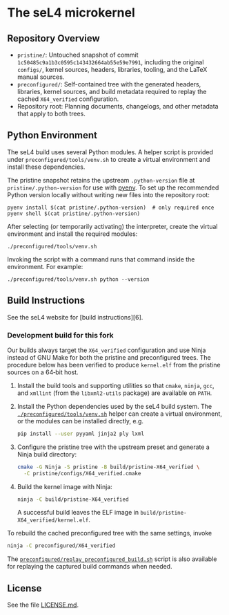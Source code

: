 <!--
     Copyright 2014, General Dynamics C4 Systems

     SPDX-License-Identifier: GPL-2.0-only
-->

The seL4 microkernel
====================

Repository Overview
-------------------

- `pristine/`: Untouched snapshot of commit `1c50485c9a1b3c0595c143432664ab55e59e7991`, including the
  original `configs/`, kernel sources, headers, libraries, tooling, and the LaTeX manual sources.
- `preconfigured/`: Self-contained tree with the generated headers, libraries, kernel sources, and
  build metadata required to replay the cached `X64_verified` configuration.
- Repository root: Planning documents, changelogs, and other metadata that apply to both trees.

Python Environment
------------------

The seL4 build uses several Python modules. A helper script is provided under
`preconfigured/tools/venv.sh` to create a virtual environment and install
these dependencies.

The pristine snapshot retains the upstream `.python-version` file at
`pristine/.python-version` for use with
[pyenv](https://github.com/pyenv/pyenv).  To set up the recommended Python
version locally without writing new files into the repository root:

```
pyenv install $(cat pristine/.python-version)  # only required once
pyenv shell $(cat pristine/.python-version)
```

After selecting (or temporarily activating) the interpreter, create the
virtual environment and install
the required modules:

```
./preconfigured/tools/venv.sh
```

Invoking the script with a command runs that command inside the environment.
For example:

```
./preconfigured/tools/venv.sh python --version
```

Build Instructions
------------------

See the seL4 website for [build instructions][6].

### Development build for this fork

Our builds always target the `X64_verified` configuration and use Ninja
instead of GNU Make for both the pristine and preconfigured trees.  The
procedure below has been verified to produce `kernel.elf` from the
pristine sources on a 64‑bit host.

1. Install the build tools and supporting utilities so that `cmake`,
   `ninja`, `gcc`, and `xmllint` (from the `libxml2-utils` package) are
   available on `PATH`.
2. Install the Python dependencies used by the seL4 build system.  The
   [`./preconfigured/tools/venv.sh`](./preconfigured/tools/venv.sh)
   helper can create a virtual environment, or the modules can be
   installed directly, e.g.

   ```sh
   pip install --user pyyaml jinja2 ply lxml
   ```

3. Configure the pristine tree with the upstream preset and generate a
   Ninja build directory:

   ```sh
   cmake -G Ninja -S pristine -B build/pristine-X64_verified \
     -C pristine/configs/X64_verified.cmake
   ```

4. Build the kernel image with Ninja:

   ```sh
   ninja -C build/pristine-X64_verified
   ```

   A successful build leaves the ELF image in
   `build/pristine-X64_verified/kernel.elf`.

To rebuild the cached preconfigured tree with the same settings, invoke

```sh
ninja -C preconfigured/X64_verified
```

The [`preconfigured/replay_preconfigured_build.sh`](./preconfigured/replay_preconfigured_build.sh)
script is also available for replaying the captured build commands when
needed.

License
-------

See the file [LICENSE.md](./LICENSE.md).

